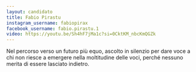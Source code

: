 ```yaml
---
layout: candidato
title: Fabio Pirastu
instagram_username: fabiopirax
facebook_username: fabio.pirastu.1
video: https://youtu.be/Sh4hF7jMa1c?si=0CktKM_nbcKmQGZk
---
```

Nel percorso verso un futuro più equo, ascolto in silenzio per dare voce a chi non riesce a emergere nella moltitudine delle voci, perché nessuno merita di essere lasciato indietro.
